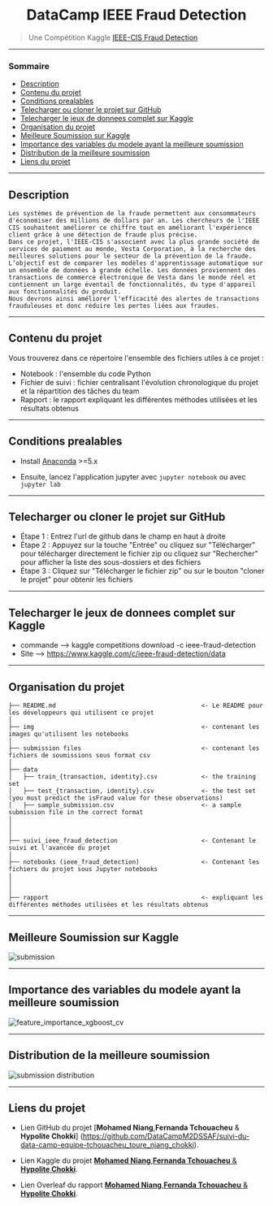 <h1 align="center"> DataCamp IEEE Fraud Detection </h1>


> Une Compétition Kaggle [IEEE-CIS Fraud Detection](https://www.kaggle.com/c/ieee-fraud-detection/overview) 

---

### Sommaire

- [Description](#description)
- [Contenu du projet](#contenu-du-projet)
- [Conditions prealables](#conditions-prealables)
- [Telecharger ou cloner le projet sur GitHub](#telecharger-ou-cloner-le-projet-sur-gitHub)
- [Telecharger le jeux de donnees complet sur Kaggle](#telecharger-le-jeux-de-donnees-complet-sur-kaggle)
- [Organisation du projet](#organisation-du-projet)
- [Meilleure Soumission sur Kaggle](#meilleure-soumission-sur-kaggle)
- [Importance des variables du modele ayant la meilleure soumission](#importance-des-variables-du-modele-ayant-la-meilleure-soumission)
- [Distribution de la meilleure soumission](#distribution-de-la-meilleure-soumission)
- [Liens du projet](#liens-du-projet)

---

## Description

```
Les systèmes de prévention de la fraude permettent aux consommateurs d'économiser des millions de dollars par an. Les chercheurs de l'IEEE CIS souhaitent améliorer ce chiffre tout en améliorant l'expérience client grâce à une détection de fraude plus précise.
Dans ce projet, l'IEEE-CIS s'associent avec la plus grande société de services de paiement au monde, Vesta Corporation, à la recherche des meilleures solutions pour le secteur de la prévention de la fraude.
L’objectif est de comparer les modèles d'apprentissage automatique sur un ensemble de données à grande échelle. Les données proviennent des transactions de commerce électronique de Vesta dans le monde réel et contiennent un large éventail de fonctionnalités, du type d'appareil aux fonctionnalités du produit.
Nous devrons ainsi améliorer l'efficacité des alertes de transactions frauduleuses et donc réduire les pertes liées aux fraudes.
```

---

## Contenu du projet

Vous trouverez dans ce répertoire l'ensemble des fichiers utiles à ce projet :
  - Notebook : l'ensemble du code Python
  - Fichier de suivi : fichier centralisant l'évolution chronologique du projet et la répartition des tâches du team
  - Rapport : le rapport expliquant les différentes méthodes utilisées et les résultats obtenus

---

## Conditions prealables

- Install [Anaconda](https://www.anaconda.com/download/) >=5.x

- Ensuite, lancez l'application jupyter avec `jupyter notebook` ou avec `jupyter lab`

---

## Telecharger ou cloner le projet sur GitHub

- Étape 1 : Entrez l'url de github dans le champ en haut à droite
- Étape 2 : Appuyez sur la touche "Entrée" ou cliquez sur "Télécharger" pour télécharger directement le fichier zip ou cliquez sur "Rechercher" pour afficher la liste des sous-dossiers et des fichiers
- Étape 3 : Cliquez sur "Télécharger le fichier zip" ou sur le bouton "cloner le projet" pour obtenir les fichiers

---

## Telecharger le jeux de donnees complet sur Kaggle

- commande --> kaggle competitions download -c ieee-fraud-detection
- Site --> https://www.kaggle.com/c/ieee-fraud-detection/data

---

## Organisation du projet

    ├── README.md                                        <- Le README pour les développeurs qui utilisent ce projet
    │
    ├── img                                              <- contenant les images qu'utilisent les notebooks
    │
    ├── submission files                                 <- contenant les fichiers de soumissions sous format csv
    │
    ├── data
    │   ├── train_{transaction, identity}.csv            <- the training set
    │   ├── test_{transaction, identity}.csv             <- the test set (you must predict the isFraud value for these observations)
    │   ├── sample_submission.csv                        <- a sample submission file in the correct format
    │   
    │   
    │
    ├── suivi_ieee_fraud_detection                       <- Contenant le suivi et l'avancée du projet
    │
    ├── notebooks (ieee_fraud_detection)                 <- Contenant les fichiers du projet sous Jupyter notebooks
    │                         
    │                         
    │
    ├── rapport                                          <- expliquant les différentes méthodes utilisées et les résultats obtenus
    
 
 ---
 
## Meilleure Soumission sur Kaggle

![submission](https://user-images.githubusercontent.com/45575893/77117358-292dd500-6a32-11ea-8ba0-c62400805f86.PNG)

---

## Importance des variables du modele ayant la meilleure soumission

![feature_importance_xgboost_cv](https://user-images.githubusercontent.com/45575893/77117101-9c831700-6a31-11ea-8879-782f5c7e5895.PNG)

---

## Distribution de la meilleure soumission

![submission distribution](https://user-images.githubusercontent.com/45575893/77117024-76f60d80-6a31-11ea-9277-7b42eb23f240.PNG)

---

## Liens du projet

* Lien GitHub du projet [**Mohamed Niang**,**Fernanda Tchouacheu** & **Hypolite Chokki**]
(https://github.com/DataCampM2DSSAF/suivi-du-data-camp-equipe-tchouacheu_toure_niang_chokki). 

* Lien Kaggle du projet [**Mohamed Niang**,**Fernanda Tchouacheu** & **Hypolite Chokki**](https://www.kaggle.com/niangmohamed/notebooks). 

* Lien Overleaf du rapport [**Mohamed Niang**,**Fernanda Tchouacheu** & **Hypolite Chokki**](https://www.overleaf.com/read/dthpfnfkfkjf). 
